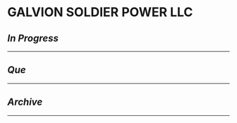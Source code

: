 # GALVION SOLDIER POWER LLC

## *In Progress*

--------------------

## *Que*

-----------------------------------
## *Archive*

-----------------------------------

